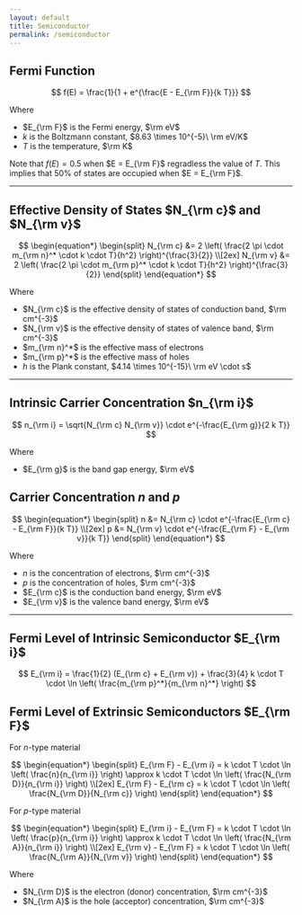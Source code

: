 ```yaml
---
layout: default
title: Semiconductor
permalink: /semiconductor
---
```


## Fermi Function

$$
f(E) = \frac{1}{1 + e^{\frac{E - E_{\rm F}}{k T}}}
$$

Where
- $E_{\rm F}$ is the Fermi energy, $\rm eV$
- $k$ is the Boltzmann constant, $8.63 \times 10^{-5}\ \rm eV/K$
- $T$ is the temperature, $\rm K$

Note that $f(E) = 0.5$ when $E = E_{\rm F}$ regradless the value of $T$. This implies that $50\%$ of states are occupied when $E = E_{\rm F}$.

---

## Effective Density of States $N_{\rm c}$ and $N_{\rm v}$

$$
\begin{equation*}
    \begin{split}
        N_{\rm c} &= 2 \left( \frac{2 \pi \cdot m_{\rm n}^* \cdot k \cdot T}{h^2} \right)^{\frac{3}{2}} \\[2ex]
        N_{\rm v} &= 2 \left( \frac{2 \pi \cdot m_{\rm p}^* \cdot k \cdot T}{h^2} \right)^{\frac{3}{2}}
    \end{split}
\end{equation*}
$$

Where
- $N_{\rm c}$ is the effective density of states of conduction band, $\rm cm^{-3}$
- $N_{\rm v}$ is the effective density of states of valence band, $\rm cm^{-3}$
- $m_{\rm n}^*$ is the effective mass of electrons
- $m_{\rm p}^*$ is the effective mass of holes
- $h$ is the Plank constant, $4.14 \times 10^{-15}\ \rm eV \cdot s$

---

## Intrinsic Carrier Concentration $n_{\rm i}$

$$
n_{\rm i} = \sqrt{N_{\rm c} N_{\rm v}} \cdot e^{-\frac{E_{\rm g}}{2 k T}}
$$

Where
- $E_{\rm g}$ is the band gap energy, $\rm eV$

## Carrier Concentration $n$ and $p$

$$
\begin{equation*}
    \begin{split}
        n &= N_{\rm c} \cdot e^{-\frac{E_{\rm c} - E_{\rm F}}{k T}} \\[2ex]
        p &= N_{\rm v} \cdot e^{-\frac{E_{\rm F} - E_{\rm v}}{k T}}
    \end{split}
\end{equation*}
$$

Where
- $n$ is the concentration of electrons, $\rm cm^{-3}$
- $p$ is the concentration of holes, $\rm cm^{-3}$
- $E_{\rm c}$ is the conduction band energy, $\rm eV$
- $E_{\rm v}$ is the valence band energy, $\rm eV$

---

## Fermi Level of Intrinsic Semiconductor $E_{\rm i}$

$$
E_{\rm i} = \frac{1}{2} (E_{\rm c} + E_{\rm v}) + \frac{3}{4} k \cdot T \cdot \ln \left( \frac{m_{\rm p}^*}{m_{\rm n}^*} \right)
$$

## Fermi Level of Extrinsic Semiconductors $E_{\rm F}$

For *n*-type material

$$
\begin{equation*}
    \begin{split}
        E_{\rm F} - E_{\rm i} = k \cdot T \cdot \ln \left( \frac{n}{n_{\rm i}} \right) \approx k \cdot T \cdot \ln \left( \frac{N_{\rm D}}{n_{\rm i}} \right) \\[2ex]
        E_{\rm F} - E_{\rm c} = k \cdot T \cdot \ln \left( \frac{N_{\rm D}}{N_{\rm c}} \right)
    \end{split}
\end{equation*}
$$

For *p*-type material

$$
\begin{equation*}
    \begin{split}
        E_{\rm i} - E_{\rm F} = k \cdot T \cdot \ln \left( \frac{p}{n_{\rm i}} \right) \approx k \cdot T \cdot \ln \left( \frac{N_{\rm A}}{n_{\rm i}} \right) \\[2ex]
        E_{\rm v} - E_{\rm F} = k \cdot T \cdot \ln \left( \frac{N_{\rm A}}{N_{\rm v}} \right)
    \end{split}
\end{equation*}
$$

Where
- $N_{\rm D}$ is the electron (donor) concentration, $\rm cm^{-3}$
- $N_{\rm A}$ is the hole (acceptor) concentration, $\rm cm^{-3}$
